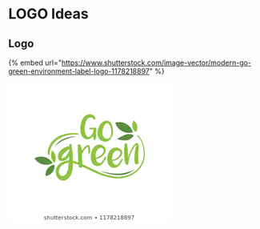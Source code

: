 # LOGO Ideas

## Logo

{% embed url="https://www.shutterstock.com/image-vector/modern-go-green-environment-label-logo-1178218897" %}

![](../.gitbook/assets/modern-go-green-environment-label-260nw-1178218897.webp)




